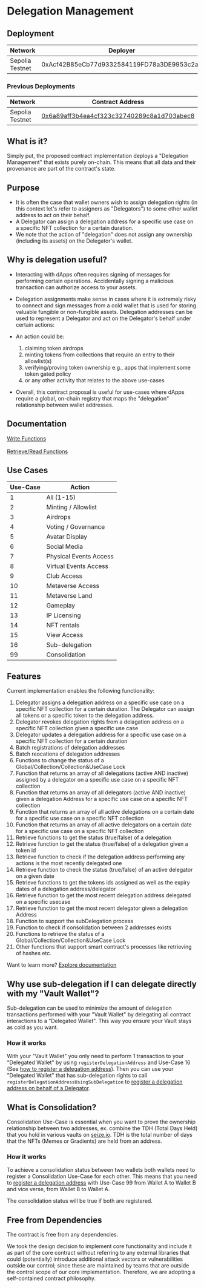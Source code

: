 # Delegation Management

## Deployment

Network  | Deployer | Contract Address | Version
------------- | ------------- | ------------- | -------------
Sepolia Testnet  | 0xAcf42B85eCb77d9332584119FD78a3DE9953c2a0 | [0xf94423086613c6c1f1d3098D8cAD99427B9FD0E7](https://sepolia.etherscan.io/address/0xf94423086613c6c1f1d3098D8cAD99427B9FD0E7) | 5.20.12

### Previous Deployments

Network  | Contract Address | Version
------------- | ------------- | -------------
Sepolia Testnet  | [0x6a89aff3b4ea4cf323c32740289c8a1d703abec8](https://sepolia.etherscan.io/address/0x6a89aff3b4ea4cf323c32740289c8a1d703abec8) | 5.20.11

## What is it?

Simply put, the proposed contract implementation deploys a "Delegation Management" that exists purely on-chain. This means that all data and their provenance are part of the contract's state.

## Purpose

- It is often the case that wallet owners wish to assign delegation rights (in this context let's refer to assigners as "Delegators") to some other wallet address to act on their behalf.
- A Delegator can assign a delegation address for a specific use case on a specific NFT collection for a certain duration.
- We note that the action of "delegation" does not assign any ownership (including its assets) on the Delegator's wallet.

## Why is delegation useful?

- Interacting with dApps often requires signing of messages for performing certain operations. Accidentally signing a malicious transaction can authorize access to your assets.
- Delegation assignments make sense in cases where it is extremely risky to connect and sign messages from a cold wallet that is used for storing valuable fungible or non-fungible assets. Delegation addresses can be used to represent a Delegator and act on the Delegator's behalf under certain actions:

- An action could be:
  1. claiming token airdrops
  2. minting tokens from collections that require an entry to their allowlist(s)
  3. verifying/proving token ownership e.g., apps that implement some token gated policy
  4. or any other activity that relates to the above use-cases
- Overall, this contract proposal is useful for use-cases where dApps require a global, on-chain registry that maps the "delegation" relationship between wallet addresses.

## Documentation

[Write Functions](https://github.com/6529-Collections/nftdelegation/blob/main/Documentation/Write_Functions.md)\
\
[Retrieve/Read Functions](https://github.com/6529-Collections/nftdelegation/blob/main/Documentation/Retrieve_Functions.md)

## Use Cases

Use-Case  | Action
------------- | -------------
1  | All (1-15)
2  | Minting / Allowlist
3 | Airdrops
4 | Voting / Governance
5 | Avatar Display
6 | Social Media
7 | Physical Events Access
8 | Virtual Events Access
9 | Club Access
10 | Metaverse Access
11 | Metaverse Land
12 | Gameplay
13 | IP Licensing
14 | NFT rentals
15 | View Access
16 | Sub-delegation
99 | Consolidation

## Features

Current implementation enables the following functionality:

  1. Delegator assigns a delegation address on a specific use case on a specific NFT collection for a certain duration. The Delegator can assign all tokens or a specific token to the delegation address.
  2. Delegator revokes delegation rights from a delagation address on a specific NFT collection given a specific use case
  3. Delegator updates a delegation address for a specific use case on a specific NFT collection for a certain duration
  4. Batch registrations of delegation addresses
  5. Batch reocations of delegation addresses
  6. Functions to change the status of a Global/Collection/Collection&UseCase Lock
  7. Function that returns an array of all delegations (active AND inactive) assigned by a delegator on a specific use case on a specific NFT collection
  8. Function that returns an array of all delegators (active AND inactive) given a delegation Address for a specific use case on a specific NFT collection
  9. Function that returns an array of all active delegations on a certain date for a specific use case on a specific NFT collection
  10. Function that returns an array of all active delegators on a certain date for a specific use case on a specific NFT collection
  11. Retrieve functions to get the status (true/false) of a delegation
  12. Retrieve function to get the status (true/false) of a delegation given a token id
  13. Retrieve function to check if the delegation address performing any actions is the most recently delegated one
  14. Retrieve function to check the status (true/false) of an active delegator on a given date
  15. Retrieve functions to get the tokens ids assigned as well as the expiry dates of a delegation address/delegator
  16. Retrieve function to get the most recent delegation address delegated on a specific usecase
  17. Retrieve function to get the most recent delegator given a delegation Address
  18. Function to support the subDelegation process
  19. Function to check if consolidation between 2 addresses exists
  20. Functions to retrieve the status of a Global/Collection/Collection&UseCase Lock
  21. Other functions that support smart contract's processes like retrieving of hashes etc.

Want to learn more? [Explore documentation](https://github.com/6529-Collections/nftdelegation/tree/main/Documentation)

## Why use sub-delegation if I can delegate directly with my "Vault Wallet"?
Sub-delegation can be used to minimize the amount of delegation transactions performed with your "Vault Wallet" by delegating all contract interactions to a "Delegated Wallet". This way you ensure your Vault stays as cold as you want.

### How it works
With your "Vault Wallet" you only need to perform 1 transaction to your "Delegated Wallet" by using `registerDelegationAddress` and Use-Case 16 (See [how to register a delegation address](https://github.com/6529-Collections/nftdelegation/blob/main/Documentation/Write_Functions.md#how-to-register-a-delegation-address)). Then you can use your "Delegated Wallet" that has sub-delegation rights to call `registerDelegationAddressUsingSubDelegation` to [register a delegation address on behalf of a Delegator](https://github.com/6529-Collections/nftdelegation/blob/main/Documentation/Write_Functions.md#how-to-register-a-delegation-address-using-an-address-with-sub-delegation-rights).

## What is Consolidation?
Consolidation Use-Case is essential when you want to prove the ownership relationship between two addresses, ex. combine the TDH (Total Days Held) that you hold in various vaults on [seize.io](https://seize.io). TDH is the total number of days that the NFTs (Memes or Gradients) are held from an address.

### How it works
To achieve a consolidation status between two wallets both wallets need to register a Consolidation Use-Case for each other. This means that you need to [register a delegation address](https://github.com/6529-Collections/nftdelegation/blob/main/Documentation/Write_Functions.md#how-to-register-a-delegation-address) with Use-Case 99 from Wallet A to Wallet B and vice verse, from Wallet B to Wallet A.

The consolidation status will be true if both are registered.

## Free from Dependencies

The contract is free from any dependencies.

We took the design decision to implement core functionality and include it as part of the core contract without referring to any external libraries that could (potentially) introduce additional attack vectors or vulnerabilities outside our control; since these are maintained by teams that are outside the control scope of our core implementation. Therefore, we are adopting a self-contained contract philosophy.
